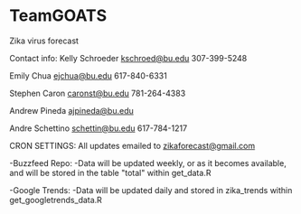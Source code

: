 # TeamGOATS
Zika virus forecast
 
Contact info:
Kelly Schroeder
kschroed@bu.edu
307-399-5248

Emily Chua
ejchua@bu.edu
617-840-6331

Stephen Caron
caronst@bu.edu
781-264-4383

Andrew Pineda 
ajpineda@bu.edu

Andre Schettino
schettin@bu.edu
617-784-1217

CRON SETTINGS:
All updates emailed to zikaforecast@gmail.com

-Buzzfeed Repo:
  -Data will be updated weekly, or as it becomes available, and will be stored 
  in the table "total" within get_data.R

-Google Trends:
   -Data will be updated daily and stored in zika_trends within    
   get_googletrends_data.R 
